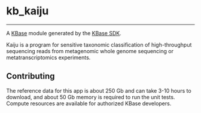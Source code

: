 
# kb_kaiju
---

A [KBase](https://kbase.us) module generated by the [KBase SDK][kb_sdk].

Kaiju is a program for sensitive taxonomic classification of high-throughput
sequencing reads from metagenomic whole genome sequencing or
metatranscriptomics experiments.

[kb_sdk]: https://github.com/kbase/kb_sdk

## Contributing

The reference data for this app is about 250 Gb and can take 3-10 hours to
download, and about 50 Gb memory is required to run the unit tests.
Compute resources are available for authorized KBase developers.
